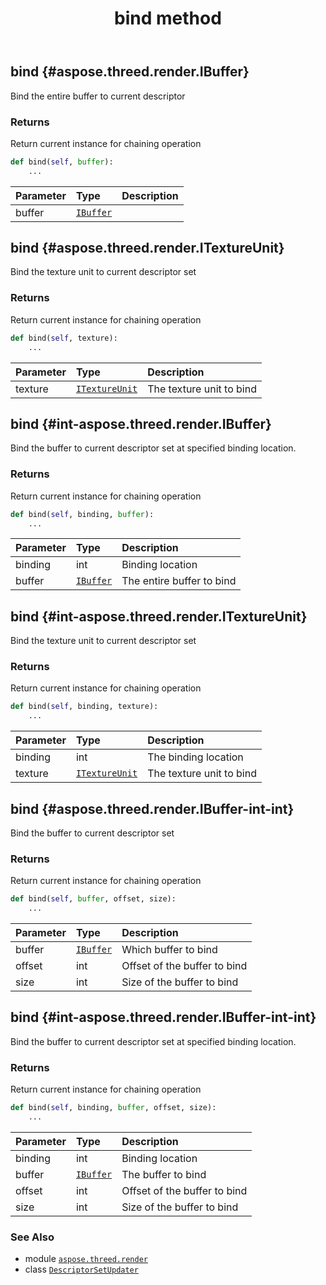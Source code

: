 ﻿---
title: bind method
second_title: Aspose.3D for Python via .NET API References
description: 
type: docs
weight: 20
url: /aspose.threed.render/descriptorsetupdater/bind/
is_root: false
---

## bind {#aspose.threed.render.IBuffer}

Bind the entire buffer to current descriptor


### Returns 


Return current instance for chaining operation


```python
def bind(self, buffer):
    ...
```


| Parameter | Type | Description |
| :- | :- | :- |
| buffer | [`IBuffer`](/3d/python-net/aspose.threed.render/ibuffer) |  |


## bind {#aspose.threed.render.ITextureUnit}

Bind the texture unit to current descriptor set


### Returns 


Return current instance for chaining operation


```python
def bind(self, texture):
    ...
```


| Parameter | Type | Description |
| :- | :- | :- |
| texture | [`ITextureUnit`](/3d/python-net/aspose.threed.render/itextureunit) | The texture unit to bind |


## bind {#int-aspose.threed.render.IBuffer}

Bind the buffer to current descriptor set at specified binding location.


### Returns 


Return current instance for chaining operation


```python
def bind(self, binding, buffer):
    ...
```


| Parameter | Type | Description |
| :- | :- | :- |
| binding | int | Binding location |
| buffer | [`IBuffer`](/3d/python-net/aspose.threed.render/ibuffer) | The entire buffer to bind |


## bind {#int-aspose.threed.render.ITextureUnit}

Bind the texture unit to current descriptor set


### Returns 


Return current instance for chaining operation


```python
def bind(self, binding, texture):
    ...
```


| Parameter | Type | Description |
| :- | :- | :- |
| binding | int | The binding location |
| texture | [`ITextureUnit`](/3d/python-net/aspose.threed.render/itextureunit) | The texture unit to bind |


## bind {#aspose.threed.render.IBuffer-int-int}

Bind the buffer to current descriptor set


### Returns 


Return current instance for chaining operation


```python
def bind(self, buffer, offset, size):
    ...
```


| Parameter | Type | Description |
| :- | :- | :- |
| buffer | [`IBuffer`](/3d/python-net/aspose.threed.render/ibuffer) | Which buffer to bind |
| offset | int | Offset of the buffer to bind |
| size | int | Size of the buffer to bind |


## bind {#int-aspose.threed.render.IBuffer-int-int}

Bind the buffer to current descriptor set at specified binding location.


### Returns 


Return current instance for chaining operation


```python
def bind(self, binding, buffer, offset, size):
    ...
```


| Parameter | Type | Description |
| :- | :- | :- |
| binding | int | Binding location |
| buffer | [`IBuffer`](/3d/python-net/aspose.threed.render/ibuffer) | The buffer to bind |
| offset | int | Offset of the buffer to bind |
| size | int | Size of the buffer to bind |



### See Also
* module [`aspose.threed.render`](../../)
* class [`DescriptorSetUpdater`](/3d/python-net/aspose.threed.render/descriptorsetupdater)
